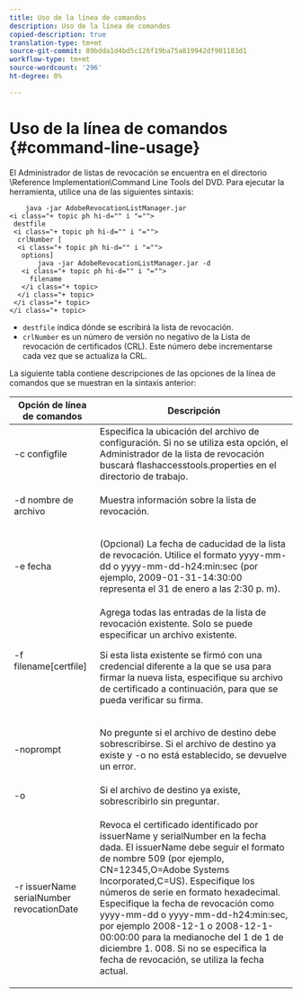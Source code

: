 ```yaml
---
title: Uso de la línea de comandos
description: Uso de la línea de comandos
copied-description: true
translation-type: tm+mt
source-git-commit: 89bdda1d4bd5c126f19ba75a819942df901183d1
workflow-type: tm+mt
source-wordcount: '296'
ht-degree: 0%

---
```



# Uso de la línea de comandos {#command-line-usage}

El Administrador de listas de revocación se encuentra en el directorio \Reference Implementation\Command Line Tools del DVD. Para ejecutar la herramienta, utilice una de las siguientes sintaxis:

```
    java -jar AdobeRevocationListManager.jar 
<i class="+ topic ph hi-d="" i "="">
 destfile 
 <i class="+ topic ph hi-d="" i "="">
  crlNumber [
  <i class="+ topic ph hi-d="" i "="">
   options] 
       java -jar AdobeRevocationListManager.jar -d 
   <i class="+ topic ph hi-d="" i "="">
     filename
   </i class="+ topic>
  </i class="+ topic>
 </i class="+ topic>
</i class="+ topic>
```

* `destfile` indica dónde se escribirá la lista de revocación.
* `crlNumber` es un número de versión no negativo de la Lista de revocación de certificados (CRL). Este número debe incrementarse cada vez que se actualiza la CRL.

La siguiente tabla contiene descripciones de las opciones de la línea de comandos que se muestran en la sintaxis anterior:

<table frame="all" colsep="1" rowsep="1" class="+ topic/table adobe-d/table " id="table_a3y_wqy_n4"> 
 <thead class="- topic/thead "> 
  <tr rowsep="1" class="- topic/row "> 
   <th colname="1" class="- topic/entry entry"> Opción de línea de comandos </th> 
   <th colname="2" class="- topic/entry entry"> Descripción </th> 
  </tr> 
 </thead>
 <tbody class="- topic/tbody "> 
  <tr rowsep="1" class="- topic/row "> 
   <td colname="1" class="- topic/entry "><span class="+ topic/ph pr-d/codeph codeph">-c configfile</span> </td> 
   <td colname="2" class="- topic/entry ">Especifica la ubicación del archivo de configuración. Si no se utiliza esta opción, el Administrador de la lista de revocación buscará <span class="filepath"> flashaccesstools.properties</span> en el directorio de trabajo. </td> 
  </tr> 
  <tr rowsep="1" class="- topic/row "> 
   <td colname="1" class="- topic/entry "><span class="+ topic/ph pr-d/codeph codeph">-d nombre de archivo</span> </td> 
   <td colname="2" class="- topic/entry "> <p class="- topic/p ">Muestra información sobre la lista de revocación. </p> </td> 
  </tr> 
  <tr rowsep="1" class="- topic/row "> 
   <td colname="1" class="- topic/entry "><span class="+ topic/ph pr-d/codeph codeph">-e fecha</span> </td> 
   <td colname="2" class="- topic/entry "> <p class="- topic/p ">(Opcional) La fecha de caducidad de la lista de revocación. Utilice el formato <span class="+ topic/ph pr-d/codeph codeph">yyyy-mm-dd</span> o <span class="+ topic/ph pr-d/codeph codeph">yyyy-mm-dd-h24:min:sec</span> (por ejemplo, 2009-01-31-14:30:00 representa el 31 de enero a las 2:30 p. m). </p> </td> 
  </tr> 
  <tr rowsep="1" class="- topic/row "> 
   <td colname="1" class="- topic/entry "><span class="codeph">-f filename[certfile]</span> </td> 
   <td colname="2" class="- topic/entry ">Agrega todas las entradas de la lista de revocación existente. Solo se puede especificar un archivo existente. <p class="- topic/p ">Si esta lista existente se firmó con una credencial diferente a la que se usa para firmar la nueva lista, especifique su archivo de certificado a continuación, para que se pueda verificar su firma. </p> </td> 
  </tr> 
  <tr rowsep="1" class="- topic/row "> 
   <td colname="1" class="- topic/entry "><span class="codeph"> -noprompt</span> </td> 
   <td colname="2" class="- topic/entry "> <p class="- topic/p ">No pregunte si el archivo de destino debe sobrescribirse. Si el archivo de destino ya existe y -o no está establecido, se devuelve un error. </p> </td> 
  </tr> 
  <tr rowsep="1" class="- topic/row "> 
   <td colname="1" class="- topic/entry "><span class="codeph"> -o</span> </td> 
   <td colname="2" class="- topic/entry "> Si el archivo de destino ya existe, sobrescribirlo sin preguntar. </td> 
  </tr> 
  <tr rowsep="0" class="- topic/row "> 
   <td colname="1" class="- topic/entry "><span class="codeph">-r issuerName serialNumber revocationDate</span> </td> 
   <td colname="2" class="- topic/entry "> <p class="- topic/p ">Revoca el certificado identificado por <span class="codeph"> issuerName</span> y <span class="codeph"> serialNumber</span> en la fecha dada. El <span class="codeph"> issuerName</span> debe seguir el formato de nombre 509 (por ejemplo, <span class="codeph"> CN=12345,O=Adobe Systems Incorporated,C=US</span>). Especifique los números de serie en formato hexadecimal. Especifique la fecha de revocación como <span class="+ topic/ph pr-d/codeph codeph">yyyy-mm-dd</span> o <span class="+ topic/ph pr-d/codeph codeph">yyyy-mm-dd-h24:min:sec</span>, por ejemplo 2008-12-1 o 2008-12-1-00:00:00 para la medianoche del 1 de 1 de diciembre 1. 008. Si no se especifica la fecha de revocación, se utiliza la fecha actual. </p> </td> 
  </tr> 
 </tbody> 
</table>

